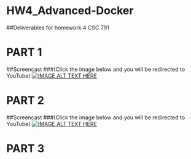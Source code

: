 # HW4_Advanced-Docker
##Deliverables for homework 4 CSC 791



# PART 1

##Screencast
###(Click the image below  and you will be redirected to YouTube)
[![IMAGE ALT TEXT HERE](http://img.youtube.com/vi/yObNodYC61c/0.jpg)](https://youtu.be/yObNodYC61c)


# PART 2

##Screencast
###(Click the image below  and you will be redirected to YouTube)
[![IMAGE ALT TEXT HERE](http://img.youtube.com/vi/Nnl4TjpgI-c/0.jpg)](https://youtu.be/Nnl4TjpgI-c)

# PART 3



